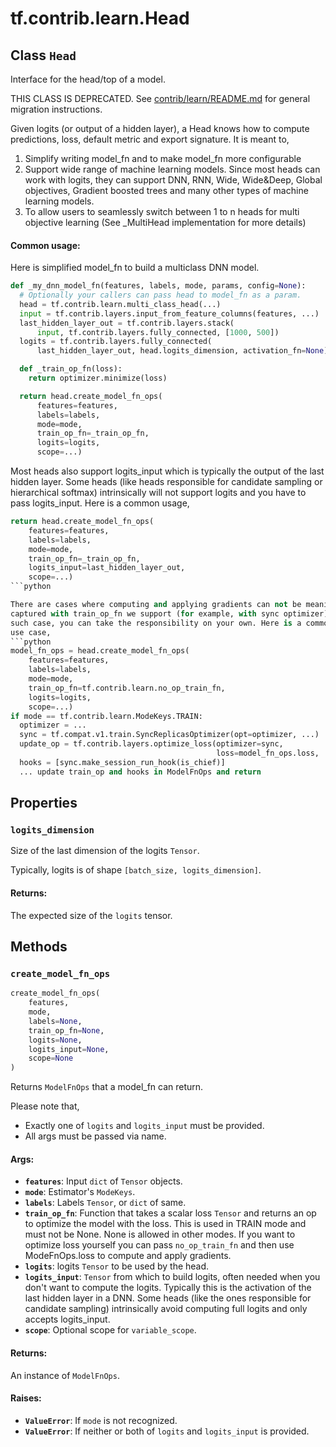 <div itemscope itemtype="http://developers.google.com/ReferenceObject">
<meta itemprop="name" content="tf.contrib.learn.Head" />
<meta itemprop="path" content="Stable" />
<meta itemprop="property" content="logits_dimension"/>
<meta itemprop="property" content="create_model_fn_ops"/>
</div>

# tf.contrib.learn.Head

## Class `Head`

Interface for the head/top of a model.



<!-- Placeholder for "Used in" -->

THIS CLASS IS DEPRECATED. See
[contrib/learn/README.md](https://www.tensorflow.org/code/tensorflow/contrib/learn/README.md)
for general migration instructions.

Given logits (or output of a hidden layer), a Head knows how to compute
predictions, loss, default metric and export signature. It is meant to,

1) Simplify writing model_fn and to make model_fn more configurable
2) Support wide range of machine learning models. Since most heads can work
    with logits, they can support DNN, RNN, Wide, Wide&Deep,
    Global objectives, Gradient boosted trees and many other types
    of machine learning models.
2) To allow users to seamlessly switch between 1 to n heads for multi
objective learning (See _MultiHead implementation for more details)

#### Common usage:


Here is simplified model_fn to build a multiclass DNN model.
  ```python
  def _my_dnn_model_fn(features, labels, mode, params, config=None):
    # Optionally your callers can pass head to model_fn as a param.
    head = tf.contrib.learn.multi_class_head(...)
    input = tf.contrib.layers.input_from_feature_columns(features, ...)
    last_hidden_layer_out = tf.contrib.layers.stack(
        input, tf.contrib.layers.fully_connected, [1000, 500])
    logits = tf.contrib.layers.fully_connected(
        last_hidden_layer_out, head.logits_dimension, activation_fn=None)

    def _train_op_fn(loss):
      return optimizer.minimize(loss)

    return head.create_model_fn_ops(
        features=features,
        labels=labels,
        mode=mode,
        train_op_fn=_train_op_fn,
        logits=logits,
        scope=...)
  ```

Most heads also support logits_input which is typically the output of the last
hidden layer. Some heads (like heads responsible for candidate sampling or
hierarchical softmax) intrinsically will not support logits and you have
to pass logits_input. Here is a common usage,
  ```python
  return head.create_model_fn_ops(
      features=features,
      labels=labels,
      mode=mode,
      train_op_fn=_train_op_fn,
      logits_input=last_hidden_layer_out,
      scope=...)
  ```python

There are cases where computing and applying gradients can not be meaningfully
captured with train_op_fn we support (for example, with sync optimizer). In
such case, you can take the responsibility on your own. Here is a common
use case,
  ```python
  model_fn_ops = head.create_model_fn_ops(
      features=features,
      labels=labels,
      mode=mode,
      train_op_fn=tf.contrib.learn.no_op_train_fn,
      logits=logits,
      scope=...)
  if mode == tf.contrib.learn.ModeKeys.TRAIN:
    optimizer = ...
    sync = tf.compat.v1.train.SyncReplicasOptimizer(opt=optimizer, ...)
    update_op = tf.contrib.layers.optimize_loss(optimizer=sync,
                                                loss=model_fn_ops.loss, ...)
    hooks = [sync.make_session_run_hook(is_chief)]
    ... update train_op and hooks in ModelFnOps and return
  ```

## Properties

<h3 id="logits_dimension"><code>logits_dimension</code></h3>

Size of the last dimension of the logits `Tensor`.

Typically, logits is of shape `[batch_size, logits_dimension]`.

#### Returns:

The expected size of the `logits` tensor.




## Methods

<h3 id="create_model_fn_ops"><code>create_model_fn_ops</code></h3>

``` python
create_model_fn_ops(
    features,
    mode,
    labels=None,
    train_op_fn=None,
    logits=None,
    logits_input=None,
    scope=None
)
```

Returns `ModelFnOps` that a model_fn can return.

Please note that,
+ Exactly one of `logits` and `logits_input` must be provided.
+ All args must be passed via name.

#### Args:


* <b>`features`</b>: Input `dict` of `Tensor` objects.
* <b>`mode`</b>: Estimator's `ModeKeys`.
* <b>`labels`</b>: Labels `Tensor`, or `dict` of same.
* <b>`train_op_fn`</b>: Function that takes a scalar loss `Tensor` and returns an op
    to optimize the model with the loss. This is used in TRAIN mode and
    must not be None. None is allowed in other modes. If you want to
    optimize loss yourself you can pass `no_op_train_fn` and then use
    ModeFnOps.loss to compute and apply gradients.
* <b>`logits`</b>: logits `Tensor` to be used by the head.
* <b>`logits_input`</b>: `Tensor` from which to build logits, often needed when you
  don't want to compute the logits. Typically this is the activation of
  the last hidden layer in a DNN. Some heads (like the ones responsible
  for candidate sampling) intrinsically avoid computing full logits and
  only accepts logits_input.
* <b>`scope`</b>: Optional scope for `variable_scope`.


#### Returns:

An instance of `ModelFnOps`.



#### Raises:


* <b>`ValueError`</b>: If `mode` is not recognized.
* <b>`ValueError`</b>: If neither or both of `logits` and `logits_input` is provided.



